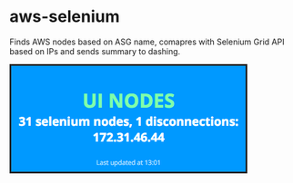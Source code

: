 # aws-selenium

Finds AWS nodes based on ASG name, comapres with Selenium Grid API based on IPs and sends summary to dashing.

![alt tag](ScreenShot.png)